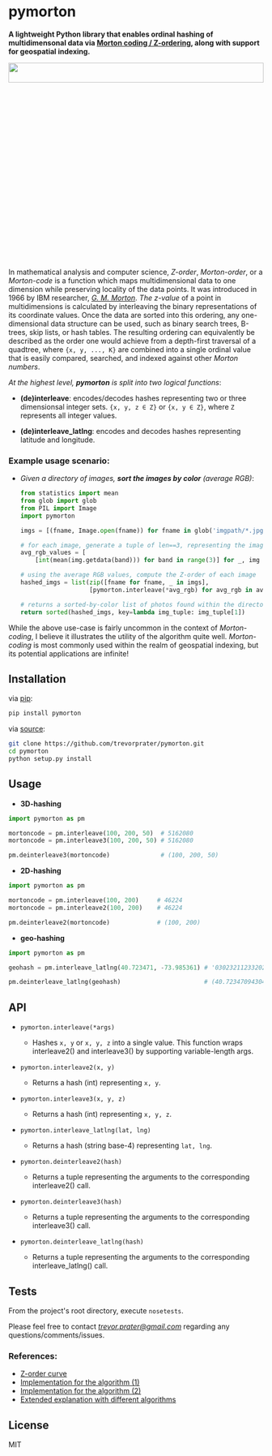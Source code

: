 # pymorton
**A lightweight Python library that enables ordinal hashing of multidimensonal data via [Morton coding / Z-ordering](https://en.wikipedia.org/wiki/Z-order_curve), along with support for geospatial indexing.**
<p align="center">
  <img src="https://i.imgur.com/WlMKO20r.jpg" height=10% width=100%>
</p>

In mathematical analysis and computer science, *Z-order*, *Morton-order*, or a *Morton-code* is a function which maps multidimensional data to one dimension while preserving locality of the data points. It was introduced in 1966 by IBM researcher, *[G. M. Morton](https://domino.research.ibm.com/library/cyberdig.nsf/papers/0DABF9473B9C86D48525779800566A39/$File/Morton1966.pdf)*. *The z-value* of a point in multidimensions is calculated by interleaving the binary representations of its coordinate values. Once the data are sorted into this ordering, any one-dimensional data structure can be used, such as binary search trees, B-trees, skip lists, or hash tables. The resulting ordering can equivalently be described as the order one would achieve from a depth-first traversal of a quadtree,
where `{x, y, ..., K}` are combined into a single ordinal value that is easily compared, searched, and indexed against other *Morton numbers*. 


*At the highest level, **pymorton** is split into two logical functions*:

  * **(de)interleave**: encodes/decodes hashes representing two or three dimensionsal integer sets. `{x, y, z ∈ Z}` or `{x, y ∈ Z}`, where `Z` represents all integer values.
  
  * **(de)interleave_latlng**: encodes and decodes hashes representing latitude and longitude.

<div style="page-break-after: always;"></div>

### Example usage scenario:
 * *Given a directory of images, **sort the images by color** (average RGB)*:
 
 
   ```python
   from statistics import mean
   from glob import glob
   from PIL import Image
   import pymorton

   imgs = [(fname, Image.open(fname)) for fname in glob('imgpath/*.jpg')[:100]]
   
   # for each image, generate a tuple of len==3, representing the image's average RGB value
   avg_rgb_values = [
       [int(mean(img.getdata(band))) for band in range(3)] for _, img in imgs]
   
   # using the average RGB values, compute the Z-order of each image
   hashed_imgs = list(zip([fname for fname, _ in imgs],
                      [pymorton.interleave(*avg_rgb) for avg_rgb in avg_rgb_values]))
   
   # returns a sorted-by-color list of photos found within the directory
   return sorted(hashed_imgs, key=lambda img_tuple: img_tuple[1])
   ```

While the above use-case is fairly uncommon in the context of *Morton-coding*, I believe it illustrates the utility of the algorithm quite well. *Morton-coding* is most commonly used within the realm of geospatial indexing, but its potential applications are infinite!


## Installation

via [pip](https://pypi.python.org/pypi/pymorton/0.1.0):
```bash
pip install pymorton
```


via [source](https://github.com/trevorprater/pymorton):
```bash
git clone https://github.com/trevorprater/pymorton.git
cd pymorton
python setup.py install
```


## Usage

* **3D-hashing**
```python
import pymorton as pm

mortoncode = pm.interleave(100, 200, 50)  # 5162080
mortoncode = pm.interleave3(100, 200, 50) # 5162080

pm.deinterleave3(mortoncode)              # (100, 200, 50)
```


* **2D-hashing**
```python
import pymorton as pm

mortoncode = pm.interleave(100, 200)     # 46224
mortoncode = pm.interleave2(100, 200)    # 46224

pm.deinterleave2(mortoncode)             # (100, 200)
```


* **geo-hashing**
```python
import pymorton as pm

geohash = pm.interleave_latlng(40.723471, -73.985361) # '03023211233202130332202203002303'

pm.deinterleave_latlng(geohash)                       # (40.723470943048596, -73.98536103777587)
```


## API
- `pymorton.interleave(*args)`
    * Hashes `x, y` or `x, y, z` into a single value.
                   This function wraps interleave2() and interleave3() by supporting variable-length args.

- `pymorton.interleave2(x, y)`
    * Returns a hash (int) representing `x, y`.

- `pymorton.interleave3(x, y, z)`
    * Returns a hash (int) representing `x, y, z`.

- `pymorton.interleave_latlng(lat, lng)`
    * Returns a hash (string base-4)
                   representing `lat, lng`.

- `pymorton.deinterleave2(hash)`
    * Returns a tuple representing the arguments to
                   the corresponding interleave2() call.

- `pymorton.deinterleave3(hash)`
    * Returns a tuple representing the arguments to
                   the corresponding interleave3() call.

- `pymorton.deinterleave_latlng(hash)`
    * Returns a tuple representing the arguments to
                   the corresponding interleave_latlng() call.

<div style="page-break-after: always;"></div>

## Tests

From the project's root directory, execute `nosetests`.

Please feel free to contact *trevor.prater@gmail.com* regarding any questions/comments/issues.


### References:

* [Z-order curve](https://en.wikipedia.org/wiki/Z-order_curve)
* [Implementation for the algorithm (1)](http://stackoverflow.com/a/18528775)
* [Implementation for the algorithm (2)](https://github.com/Forceflow/libmorton)
* [Extended explanation with different algorithms](http://www.forceflow.be/2013/10/07/morton-encodingdecoding-through-bit-interleaving-implementations/)


## License
MIT
